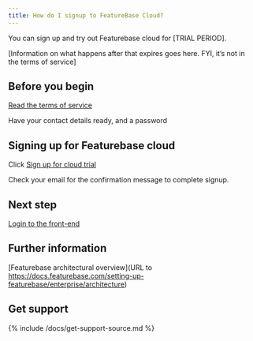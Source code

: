 ```yaml
---
title: How do I signup to FeatureBase Cloud?
---
```


You can sign up and try out Featurebase cloud for [TRIAL PERIOD].

[Information on what happens after that expires goes here. FYI, it’s not in the terms of service]

## Before you begin
[Read the terms of service](URL)

Have your contact details ready, and a password

## Signing up for Featurebase cloud

Click [Sign up for cloud trial](URL)

Check your email for the confirmation message to complete signup.

## Next step

[Login to the front-end](URL)

## Further information
[Featurebase architectural overview](URL to https://docs.featurebase.com/setting-up-featurebase/enterprise/architecture)

## Get support

{% include /docs/get-support-source.md %}
